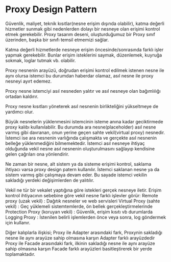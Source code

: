 # Proxy Design Pattern

Güvenlik, maliyet, teknik kısıtlar(nesne erişim dışında olabilir), katma değerli hizmetler sunmak gibi
nedenlerden dolayı bir nesneye olan erişimi kontrol etmek gerekebilir.
Proxy tasarım deseni, oluşturduğumuz bir Proxy sınıf üzerinden, başka bir sınıfı temsil etmemizi sağlar.

Katma değerli hizmetlerde nesneye erişim öncesinde/sonrasında farklı işler yapmak gerekebilir.
Bunlar erişim isteklerini saymak, düzenlemek, kuyruğa sokmak, loglar tutmak vb. olabilir.


Proxy nesnenin arayüzü, doğrudan erişimi kontrol edilmek istenen nesne ile aynı olursa istemci
bu durumdan haberdar olamaz, asıl nesne ile proxy nesneyi ayırt edemez.

Proxy nesne istemciyi asıl nesneden yalıtır ve asıl nesneye olan bağımlılığı ortadan kaldırır.

Proxy nesne kısıtları yöneterek asıl nesnenin birlikteliğini yükseltmeye de yardımcı olur.

Büyük nesnelerin yüklenmesini istemcinin isteme anına kadar geciktirmede proxy kalıbı kullanılabilir.
Bu durumda ara nesne(placeholder) asıl nesne varmış gibi davranan, onun yerine geçen sahte vekil(virtual proxy) nesnedir.
İstemci ise ara nesnenin varlığında çalışmakta ve gerçekte asıl nesnenin belleğe yüklenmediğini bilmemektedir.
İstemci asıl nesneye ihtiyaç olduğunda vekil nesne asıl nesnenin oluşturulmasını sağlayıp kendisine gelen
çağrıları ona yönlendirir.

Ne zaman bir nesne, alt sistem ya da sisteme erişimi kontrol, saklama ihtiyacı varsa proxy design patern kullanılır.
İstemci saklanan nesne ya da sistem varmış gibi çalışmaya devam eder.
Bu sayade istemci vekilin sakladığı yerdeki değişimlerden de yalıtılır.

Vekil ne tür bir vekalet yaptığına göre istekleri gerçek nesneye iletir. Erişim kontrol ihtiyacının sebebine göre
vekil nesne farklı işlevler görür:
Remote proxy (uzak vekil) : Dağıtık nesneler ve web servisleri
Virtual Proxy (sahte vekil) : Geç yüklemeli sistemtemlerde, ön bellek gerçekleştirmelerinde
Protection Proxy (koruyan vekil) : Güvenlik, erişim kısıtı vb durumlarda
Logging Proxy : İstenilen belirli işlemlerden önce veya sonra, log göndermek için kullanır.

Diğer kalıplarla ilişkisi;
Proxy ile Adapter arasındaki fark, Proxynin sakladığı nesne ile aynı arayüze sahip olmasına karşın Adapter farklı arayüzdedir
Proxy ile Facade arasındaki fark, ilkinin sakladığı nesne ile aynı arayüze sahip olmasına karşın Facade farklı
arayüzleri basitleştirerek bir yerde toplamaktadır.
